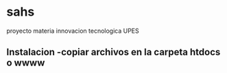 sahs
====

proyecto materia innovacion tecnologica UPES

Instalacion
-copiar archivos en la carpeta htdocs o wwww
-
